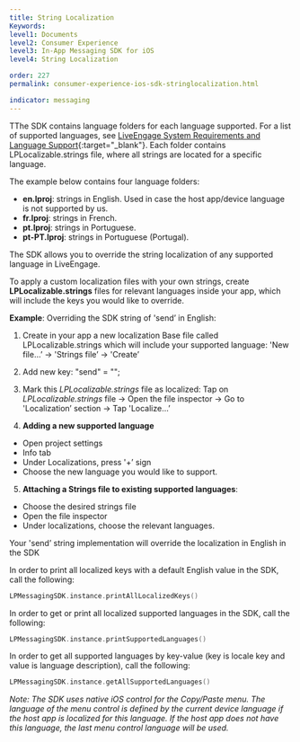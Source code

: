 ```yaml
---
title: String Localization
Keywords:
level1: Documents
level2: Consumer Experience
level3: In-App Messaging SDK for iOS
level4: String Localization

order: 227
permalink: consumer-experience-ios-sdk-stringlocalization.html

indicator: messaging
---
```


TThe SDK contains language folders for each language supported. For a list of supported languages, see [LiveEngage System Requirements and Language Support](https://ce-sr.s3.amazonaws.com/CA/Admin/Sys%20req/System%20requirements.pdf){:target="_blank"}. Each folder contains LPLocalizable.strings file, where all strings are located for a specific language.

The example below contains four language folders:

* **en.lproj**: strings in English. Used in case the host app/device language is not supported by us.
* **fr.lproj**: strings in French.
* **pt.lproj**: strings in Portuguese.
* **pt-PT.lproj**: strings in Portuguese (Portugal).

The SDK allows you to override the string localization of any supported language in LiveEngage.

To apply a custom localization files with your own strings, create **LPLocalizable.strings** files for relevant languages inside your app, which will include the keys you would like to override.

**Example**: Overriding the SDK string of 'send’ in English:

1. Create in your app a new localization Base file called LPLocalizable.strings which will include your supported language: 'New file…’ -> 'Strings file’ -> 'Create’
2. Add new key: "send" = "<ANY NEW VALUE>";
3. Mark this _LPLocalizable.strings_ file as localized: Tap on _LPLocalizable.strings_ file -> Open the file inspector -> Go to 'Localization’ section -> Tap 'Localize…’

4. **Adding a new supported language**
* Open project settings
* Info tab
* Under Localizations, press '+’ sign
* Choose the new language you would like to support.

5.  **Attaching a Strings file to existing supported languages**:
* Choose the desired strings file
* Open the file inspector
* Under localizations, choose the relevant languages.

Your 'send’ string implementation will override the localization in English in the SDK


In order to print all localized keys with a default English value in the SDK, call the following:

```swift
LPMessagingSDK.instance.printAllLocalizedKeys()
```



In order to get or print all localized supported languages in the SDK, call the following:

```swift
LPMessagingSDK.instance.printSupportedLanguages()
```



In order to get all supported languages by key-value (key is locale key and value is language description), call the following:

```swift
LPMessagingSDK.instance.getAllSupportedLanguages()
```


_Note: The SDK uses native iOS control for the Copy/Paste menu. The language of the menu control is defined by the current device language if the host app is localized for this language. If the host app does not have this language, the last menu control language will be used._

